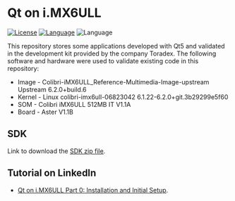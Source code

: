 # Qt on i.MX6ULL

[![License](https://img.shields.io/badge/License-MIT-blue.svg)](https://shields.io/) [![Language](https://img.shields.io/badge/Made%20with-C++-blue.svg)](https://shields.io/) ![Language](https://img.shields.io/badge/Qt-5.15-41cd52.svg)


This repository stores some applications developed with Qt5 and validated in the development kit provided by the company Toradex. The following software and hardware were used to validate existing code in this repository:

* Image - Colibri-iMX6ULL_Reference-Multimedia-Image-upstream Upstream 6.2.0+build.6
* Kernel - Linux colibri-imx6ull-06823042 6.1.22-6.2.0+git.3b29299e5f60
* SOM - Colibri iMX6ULL 512MB IT V1.1A
* Board - Aster V1.1B

## SDK

Link to download the [SDK zip file](https://1drv.ms/u/s!AlvNShAja1sTjYxFV3EHKlfO4ykq_w?e=0uQFux).

## Tutorial on LinkedIn

* [Qt on i.MX6ULL Part 0: Installation and Initial Setup](https://www.linkedin.com/pulse/qt-imx6ull-part-0-installation-initial-setup-charles-dias-m-sc-/).




